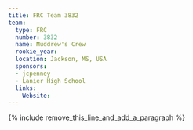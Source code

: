 ```yaml
---
title: FRC Team 3832
team:
  type: FRC
  number: 3832
  name: Muddrew's Crew
  rookie_year:
  location: Jackson, MS, USA
  sponsors:
  - jcpenney
  - Lanier High School
  links:
    Website:
---
```


{% include remove_this_line_and_add_a_paragraph %}